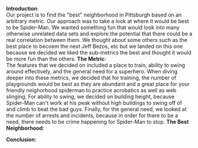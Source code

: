 **Introduction**: <br>
    Our project is to find the "best" neighborhood in Pittsburgh based on an arbitrary metric. Our approach was to take a look at where it would be best to be Spider-Man. We wanted something fun that would look into many otherwise unrelated data sets and explore the potential that there could be a real correlation between them. We thought about some others such as the best place to becoem the next Jeff Bezos, etc but we landed on this one because we decided we liked the sub-metrics the best and thought it would be more fun than the others.
**The Metric**: <br>
    The features that we decided on included a place to train, ability to swing around effectively, and the general need for a superhero. When diving deeper into these metrics, we decided that for training, the number of playgrounds would be best as they are abundant and a great place for your friendly neighorhood spiderman to practice acrobatics as well as web slinging. For ability to swing, we decided on building height, because Spider-Man can't work at his peak without high buildings to swing off of and climb to beat the bad guys. Finally, for the general need, we looked at the number of arrests and incidents, because in order for there to be a need, there needs to be crime happening for Spider-Man to stop.
**The Best Neighborhood**: <br>
    
**Conclusion**: <br>
    